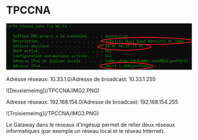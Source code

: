 <h1>TPCCNA</h1>
<img src = "/TPCCNA/IMG1.PNG" title = "Premiereimg" alt = "Google logo">

<p>Adresse réseaux: 10.33.1.0/Adresse de broadcast: 10.33.1.255</p>
<p>![Deuxiemeimg](/TPCCNA/IMG2.PNG)</p>  
<p>Adresse réseaux: 192.168.154.0/Adresse de broadcast: 192.168.154.255</p>
<p>![Troisiemeimg](/TPCCNA/IMG3.PNG)</p> 
 <p>Le Gataway dans le réseaux d'Ingésup permet de relier deux réseaux informatiques (par exemple un réseau local et le réseau Internet).</p>
